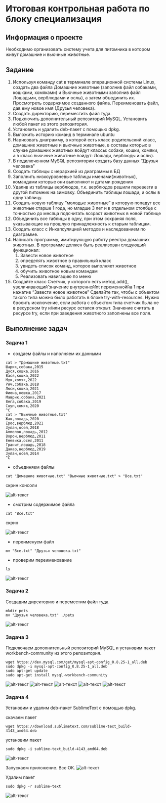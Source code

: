 # Итоговая контрольная работа по блоку специализация
## Информация о проекте
Необходимо организовать систему учета для питомника в котором живут
домашние и вьючные животные.
## Задание
1. Используя команду cat в терминале операционной системы Linux, создать
   два файла Домашние животные (заполнив файл собаками, кошками,
   хомяками) и Вьючные животными заполнив файл Лошадьми, верблюдами и
   ослы), а затем объединить их. Просмотреть содержимое созданного файла.
   Переименовать файл, дав ему новое имя (Друзья человека).
2. Создать директорию, переместить файл туда.
3. Подключить дополнительный репозиторий MySQL. Установить любой пакет
   из этого репозитория.
4. Установить и удалить deb-пакет с помощью dpkg.
5. Выложить историю команд в терминале ubuntu
6. Нарисовать диаграмму, в которой есть класс родительский класс, домашние
   животные и вьючные животные, в составы которых в случае домашних
   животных войдут классы: собаки, кошки, хомяки, а в класс вьючные животные
   войдут: Лошади, верблюды и ослы).
7. В подключенном MySQL репозитории создать базу данных “Друзья
   человека”
8. Создать таблицы с иерархией из диаграммы в БД
9. Заполнить низкоуровневые таблицы именами(животных), командами
   которые они выполняют и датами рождения
10. Удалив из таблицы верблюдов, т.к. верблюдов решили перевезти в другой
    питомник на зимовку. Объединить таблицы лошади, и ослы в одну таблицу.
11. Создать новую таблицу “молодые животные” в которую попадут все
    животные старше 1 года, но младше 3 лет и в отдельном столбце с точностью
    до месяца подсчитать возраст животных в новой таблице
12. Объединить все таблицы в одну, при этом сохраняя поля, указывающие на
    прошлую принадлежность к старым таблицам.
13. Создать класс с Инкапсуляцией методов и наследованием по диаграмме.
14. Написать программу, имитирующую работу реестра домашних животных.
    В программе должен быть реализован следующий функционал:
    1. Завести новое животное
    2. определять животное в правильный класс
    3. увидеть список команд, которое выполняет животное
    4. обучить животное новым командам
    5. Реализовать навигацию по меню
15. Создайте класс Счетчик, у которого есть метод add(), увеличивающий̆
    значение внутренней̆int переменной̆на 1 при нажатие “Завести новое
    животное” Сделайте так, чтобы с объектом такого типа можно было работать в
    блоке try-with-resources. Нужно бросить исключение, если работа с объектом
    типа счетчик была не в ресурсном try и/или ресурс остался открыт. Значение
    считать в ресурсе try, если при заведения животного заполнены все поля.

## Выполнение задач
### Задача 1
+    создаем файлы и наполняем их данными

    cat > "Домашние животные.txt"
    Шарик,собака,2015
    Дуся,кошка,2016
    Вася,кошка,2022
    Мук,хомяк,2022
    Рич,собака,2018
    Люси,кошка,2021
    Фиона,кошка,2017
    Маврик,собака,2021
    Вега,собака,2019
    Снуп,хомяк,2020
    ^C
    cat > "Вьючные животные.txt"
    Жак,лошадь,2020
    Ерос,верблюд,2021
    Зулан,осел,2018
    Апполон,лошадь,2012
    Ворон,верблюд,2011
    Ежевика,осел,2011
    Гранит,лошадь,2018
    Дакар,верблюд,2019
    Зулан,осел,2014
    ^C
+    объединяем файлы
  
    cat "Домашние животные.txt" "Вьючные животные.txt" > "Все.txt"

скрин консоли

![alt-текст](./src/pictures/screenshot_1.png "Скрин создания и объединения файлов")

+    смотрим содержимое файла

    cat "Все.txt"

скрин 

![alt-текст](./src/pictures/screenshot_2.png "Скрин содержимого объединения файлов")

+    переименуем файл

    mv "Все.txt" "Друзья человека.txt"

+    проверим переименование

    ls

![alt-текст](./src/pictures/screenshot_3.png "Скрин переименования файла")

### Задача 2

Создадим директорию и переместим файл туда.

    mkdir pets
    mv "Друзья человека.txt" ./pets

![alt-текст](./src/pictures/screenshot_4.png "Скрин перемещения файла")

### Задача 3
Подключаем дополнительный репозиторий MySQL и установим пакет workbench-community
из этого репозитория.

    wget https://dev.mysql.com/get/mysql-apt-config_0.8.25-1_all.deb
    sudo dpkg -i mysql-apt-config_0.8.25-1_all.deb
    sudo apt-get update
    sudo apt-get install mysql-workbench-community

![alt-текст](./src/pictures/screenshot_3_1.png "Скрин закачки пакета репозитория")
![alt-текст](./src/pictures/screenshot_3_2.png "Скрин установки репозитория")
![alt-текст](./src/pictures/screenshot_3_3.png "Скрин обновления исходников apt")
![alt-текст](./src/pictures/screenshot_3_4.png "Скрин установки пакета workbench")
![alt-текст](./src/pictures/screenshot_3_5.png "Скрин установки пакета workbench")

### Задача 4
Установим и удалим deb-пакет SublimeText с помощью dpkg. 

скачаем пакет

    wget https://download.sublimetext.com/sublime-text_build-4143_amd64.deb

установим пакет

    sudo dpkg -i sublime-text_build-4143_amd64.deb

![alt-текст](./src/pictures/screenshot_4_1.png "Скрин установки пакета")

Запускаем приложение. Все ОК.
![alt-текст](./src/pictures/screenshot_4_2.png "Скрин запуска SublimeText")

Удалим пакет

    sudo dpkg -r sublime-text

![alt-текст](./src/pictures/screenshot_4_3.png "Скрин удаления SublimeText")
